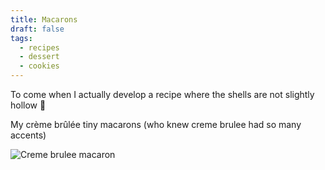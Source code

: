 ```yaml
---
title: Macarons
draft: false
tags:
  - recipes
  - dessert
  - cookies
---
```

To come when I actually develop a recipe where the shells are not slightly hollow 🥲

My crème brûlée tiny macarons (who knew creme brulee had so many accents)

![Creme brulee macaron](https://i.ibb.co/B4H3H0L/IMG-1043-1.jpg)